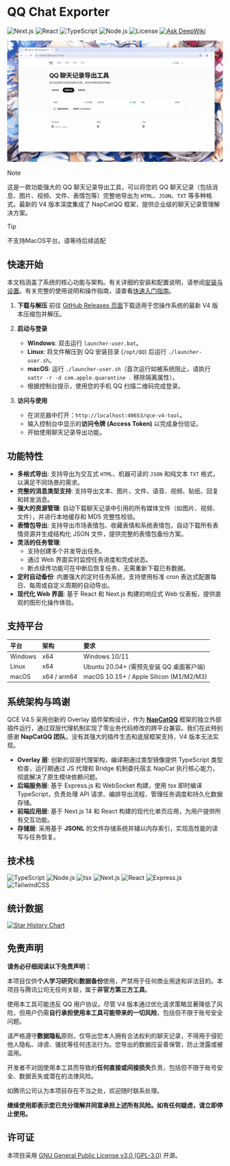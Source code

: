 # QQ Chat Exporter

![Next.js](https://img.shields.io/badge/Next.js-14-0070F3?style=flat-square&logo=next.js&logoColor=white)
![React](https://img.shields.io/badge/React-18-61DAFB?style=flat-square&logo=react&logoColor=black)
![TypeScript](https://img.shields.io/badge/TypeScript-5-3178C6?style=flat-square&logo=typescript&logoColor=white)
![Node.js](https://img.shields.io/badge/Node.js-20-5FA04E?style=flat-square&logo=nodedotjs&logoColor=white)
![License](https://img.shields.io/badge/License-GPL--3.0-10B981?style=flat-square&logoColor=white)
[![Ask DeepWiki](https://deepwiki.com/badge.svg)](https://deepwiki.com/shuakami/qq-chat-exporter)

![QCE V4 界面截图](https://github.com/shuakami/qq-chat-exporter/blob/9959f84b/image.png)


> [!NOTE]
> 这是一款功能强大的 QQ 聊天记录导出工具，可以将您的 QQ 聊天记录（包括消息、图片、视频、文件、表情包等）完整地导出为 `HTML`、`JSON`、`TXT` 等多种格式。最新的 V4 版本深度集成了 NapCatQQ 框架，提供企业级的聊天记录管理解决方案。

> [!TIP]
> 不支持MacOS平台。请等待后续适配

## 快速开始

本文档涵盖了系统的核心功能与架构。有关详细的安装和配置说明，请参阅[安装与设置](https://deepwiki.com/shuakami/qq-chat-exporter/1.1-installation-and-setup)。有关完整的使用说明和操作指南，请查看[快速入门指南](https://deepwiki.com/shuakami/qq-chat-exporter/1.2-quick-start-guide)。

1.  **下载与解压**
    前往 [GitHub Releases 页面](https://github.com/shuakami/qq-chat-exporter/releases)下载适用于您操作系统的最新 V4 版本压缩包并解压。

2.  **启动与登录**
    *   **Windows**: 双击运行 `launcher-user.bat`。
    *   **Linux**: 将文件解压到 QQ 安装目录 (`/opt/QQ`) 后运行 `./launcher-user.sh`。
    *   **macOS**: 运行 `./launcher-user.sh`（首次运行如被系统阻止，请执行 `xattr -r -d com.apple.quarantine .` 移除隔离属性）。
    *   根据控制台提示，使用您的手机 QQ 扫描二维码完成登录。

3.  **访问与使用**
    *   在浏览器中打开：`http://localhost:40653/qce-v4-tool`。
    *   输入控制台中显示的**访问令牌 (Access Token)** 以完成身份验证。
    *   开始使用聊天记录导出功能。

## 功能特性

-   **多格式导出**: 支持导出为交互式 `HTML`、机器可读的 `JSON` 和纯文本 `TXT` 格式，以满足不同场景的需求。
-   **完整的消息类型支持**: 支持导出文本、图片、文件、语音、视频、贴纸、回复和转发消息。
-   **强大的资源管理**: 自动下载聊天记录中引用的所有媒体文件（如图片、视频、文件），并进行本地缓存和 MD5 完整性校验。
-   **表情包导出**: 支持导出市场表情包、收藏表情和系统表情包，自动下载所有表情资源并生成结构化 JSON 文件，提供完整的表情包备份方案。
-   **灵活的任务管理**:
    *   支持创建多个并发导出任务。
    *   通过 Web 界面实时监控任务进度和完成状态。
    *   断点续传功能可在中断后恢复任务，无需重新下载已有数据。
-   **定时自动备份**: 内置强大的定时任务系统，支持使用标准 cron 表达式配置每日、每周或自定义周期的自动导出。
-   **现代化 Web 界面**: 基于 React 和 Next.js 构建的响应式 Web 仪表板，提供直观的图形化操作体验。

## 支持平台

| 平台 | 架构 | 要求 |
| :--- | :--- | :--- |
| Windows | x64 | Windows 10/11 |
| Linux | x64 | Ubuntu 20.04+ (需预先安装 QQ 桌面客户端) |
| macOS | x64 / arm64 | macOS 10.15+ / Apple Silicon (M1/M2/M3) |

## 系统架构与鸣谢

QCE V4.5 采用创新的 Overlay 插件架构设计，作为 [**NapCatQQ**](https://github.com/NapNeko/NapCatQQ) 框架的独立外部插件运行，通过双层代理机制实现了零业务代码修改的跨平台兼容。我们在此特别感谢 **NapCatQQ 团队**，没有其强大的插件生态和底层框架支持，V4 版本无法实现。

-   **Overlay 层**: 创新的双层代理架构，编译期通过类型镜像提供 TypeScript 类型检查，运行期通过 JS 代理和 Bridge 机制委托宿主 NapCat 执行核心能力，彻底解决了原生模块依赖问题。
-   **后端服务层**: 基于 Express.js 和 WebSocket 构建，使用 tsx 即时编译 TypeScript，负责处理 API 请求、编排导出流程、管理任务调度和持久化数据存储。
-   **前端应用层**: 基于 Next.js 14 和 React 构建的现代化单页应用，为用户提供所有交互功能。
-   **存储层**: 采用基于 **JSONL** 的文件存储系统并辅以内存索引，实现高性能的读写与任务恢复。

## 技术栈

![TypeScript](https://img.shields.io/badge/TypeScript-5-3178C6?style=flat-square&logo=typescript&logoColor=white)
![Node.js](https://img.shields.io/badge/Node.js-20-5FA04E?style=flat-square&logo=nodedotjs&logoColor=white)
![tsx](https://img.shields.io/badge/tsx-Runtime-2D3748?style=flat-square)
![Next.js](https://img.shields.io/badge/Next.js-14-0070F3?style=flat-square&logo=next.js&logoColor=white)
![React](https://img.shields.io/badge/React-18-61DAFB?style=flat-square&logo=react&logoColor=black)
![Express.js](https://img.shields.io/badge/Express.js-FFA500?style=flat-square&logo=express&logoColor=white)
![TailwindCSS](https://img.shields.io/badge/TailwindCSS-06B6D4?style=flat-square&logo=tailwindcss&logoColor=white)

## 统计数据

[![Star History Chart](https://api.star-history.com/svg?repos=shuakami/qq-chat-exporter&type=Date)](https://star-history.com/#shuakami/qq-chat-exporter&Date)

## 免责声明

**请务必仔细阅读以下免责声明：**

本项目仅供**个人学习研究**和**数据备份**使用，严禁用于任何商业用途和非法目的。本项目与腾讯公司无任何关联，属于**非官方第三方工具**。

使用本工具可能违反 QQ 用户协议。尽管 V4 版本通过优化请求策略显著降低了风险，但用户仍需**自行承担使用本工具可能带来的一切风险**，包括但不限于账号安全问题。

请严格遵守**数据隐私**原则，仅导出您本人拥有合法权利的聊天记录，不得用于侵犯他人隐私、诽谤、骚扰等任何违法行为。您导出的数据应妥善保管，防止泄露或被滥用。

开发者不对因使用本工具而导致的**任何直接或间接损失**负责，包括但不限于账号安全、数据丢失或潜在的法律风险。

如腾讯公司认为本项目存在不当之处，欢迎随时联系处理。

**继续使用即表示您已充分理解并同意承担上述所有风险。如有任何疑虑，请立即停止使用。**

## 许可证

本项目采用 [GNU General Public License v3.0 (GPL-3.0)](https://www.gnu.org/licenses/gpl-3.0.html) 开源。
